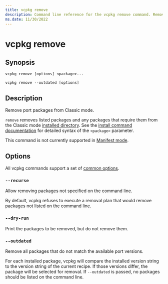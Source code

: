 ```yaml
---
title: vcpkg remove
description: Command line reference for the vcpkg remove command. Remove port packages from Classic mode.
ms.date: 11/30/2022
---
```

# vcpkg remove

## Synopsis

```no-highlight
vcpkg remove [options] <package>...
```

```no-highlight
vcpkg remove --outdated [options]
```

## Description

Remove port packages from Classic mode.

`remove` removes listed packages and any packages that require them from the Classic mode [installed directory](common-options.md#install-root). See the [install command documentation](install.md#package-syntax) for detailed syntax of the `<package>` parameter.

This command is not currently supported in [Manifest mode](../users/manifests.md).

## Options

All vcpkg commands support a set of [common options](common-options.md).

### `--recurse`

Allow removing packages not specified on the command line.

By default, vcpkg refuses to execute a removal plan that would remove packages not listed on the command line.

### `--dry-run`

Print the packages to be removed, but do not remove them.

### `--outdated`

Remove all packages that do not match the available port versions.

For each installed package, vcpkg will compare the installed version string to the version string of the current recipe. If those versions differ, the package will be selected for removal. If `--outdated` is passed, no packages should be listed on the command line.
